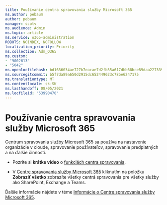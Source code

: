 ```yaml
---
title: Používanie centra spravovania služby Microsoft 365
ms.author: pebaum
author: pebaum
manager: scotv
ms.audience: Admin
ms.topic: article
ms.service: o365-administration
ROBOTS: NOINDEX, NOFOLLOW
localization_priority: Priority
ms.collection: Adm_O365
ms.custom:
- "9002613"
- "5042"
ms.openlocfilehash: bd1636034ae727b7eacae7d2fb35a617dbb68bce89daa227339143b735f2a884
ms.sourcegitcommit: b5f7da89a650d2915dc652449623c78be6247175
ms.translationtype: MT
ms.contentlocale: sk-SK
ms.lasthandoff: 08/05/2021
ms.locfileid: "53990470"
---
```

# <a name="using-the-microsoft-365-admin-center"></a>Používanie centra spravovania služby Microsoft 365

Centrum spravovania služby Microsoft 365 sa používa na nastavenie organizácie v cloude, spravovanie používateľov, spravovanie predplatných a na ďalšie činnosti.

- Pozrite si **krátke video** o [funkciách centra spravovania](https://www.microsoft.com/videoplayer/embed/RWfvDL).

- V [Centre spravovania služby Microsoft 365](https://admin.microsoft.com/AdminPortal/Home#/homepage) kliknutím na položku **Zobraziť všetko** zobrazíte všetky centrá spravovania pre všetky služby ako SharePoint, Exchange a Teams.

Ďalšie informácie nájdete v téme [Informácie o Centre spravovania služby Microsoft 365](https://docs.microsoft.com/microsoft-365/admin/admin-overview/about-the-admin-center).
